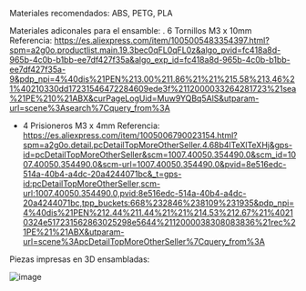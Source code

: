 

Materiales recomendados: ABS, PETG, PLA



Materiales adiconales para el ensamble:
. 6 Tornillos M3 x 10mm
  Referencia: 
  https://es.aliexpress.com/item/1005005483354397.html?spm=a2g0o.productlist.main.19.3bec0qFL0qFL0z&algo_pvid=fc418a8d-965b-4c0b-b1bb-ee7df427f35a&algo_exp_id=fc418a8d-965b-4c0b-b1bb-ee7df427f35a-9&pdp_npi=4%40dis%21PEN%213.00%211.86%21%21%215.58%213.46%21%40210330dd17231546472284609ede3f%2112000033264281723%21sea%21PE%210%21ABX&curPageLogUid=Muw9YQBq5AlS&utparam-url=scene%3Asearch%7Cquery_from%3A

- 4 Prisioneros M3 x 4mm
  Referencia:
  https://es.aliexpress.com/item/1005006790023154.html?spm=a2g0o.detail.pcDetailTopMoreOtherSeller.4.68b4lTeXlTeXHj&gps-id=pcDetailTopMoreOtherSeller&scm=1007.40050.354490.0&scm_id=1007.40050.354490.0&scm-url=1007.40050.354490.0&pvid=8e516edc-514a-40b4-a4dc-20a4244071bc&_t=gps-id:pcDetailTopMoreOtherSeller,scm-url:1007.40050.354490.0,pvid:8e516edc-514a-40b4-a4dc-20a4244071bc,tpp_buckets:668%232846%238109%231935&pdp_npi=4%40dis%21PEN%212.44%211.44%21%21%214.53%212.67%21%40210324e517231562863025298e5644%2112000038308083836%21rec%21PE%21%21ABX&utparam-url=scene%3ApcDetailTopMoreOtherSeller%7Cquery_from%3A

Piezas impresas en 3D ensambladas:

![image](https://github.com/user-attachments/assets/d5e0e26c-a4a4-40ca-8ca1-69928261da7a)

